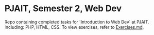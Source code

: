# PJAIT, Semester 2, Web Dev
Repo containing completed tasks for 'Introduction to Web Dev' at PJAIT. Including: PHP, HTML, CSS. To view exercises, refer to [Exercises.md](https://github.com/Misakuja/PJAIT_Web-Dev-Introduction/blob/main/Exercises.md).
